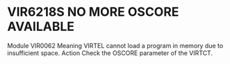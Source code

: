 # VIR6218S NO MORE OSCORE AVAILABLE
Module
    VIR0062
Meaning
    VIRTEL cannot load a program in memory due to insufficient space.
Action
    Check the OSCORE parameter of the VIRTCT.
